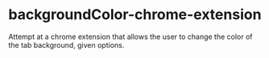 # backgroundColor-chrome-extension
Attempt at a chrome extension that allows the user to change the color of the tab background, given options.
